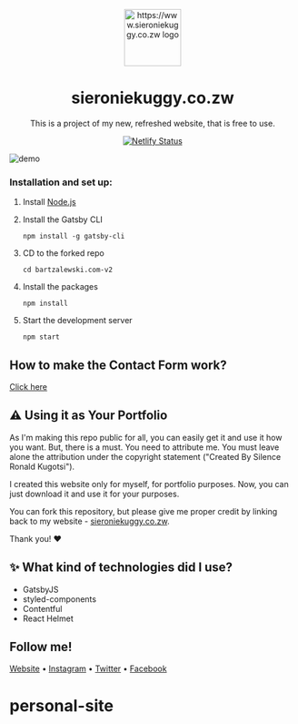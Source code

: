 <p align="center">
  <img src="https://github.com/sieroniekuggy/personal-site/blob/master/src/images/logo.png" width="100" alt="https://www.sieroniekuggy.co.zw logo" />
</p>

<h1 align="center">
  sieroniekuggy.co.zw
</h1>

<p align="center">
  This is a project of my new, refreshed website, that is free to use.
</p>

<p align="center">
  <a href="https://app.netlify.com/sites/eager-lichterman-b07f67/deploys" target="_blank">
    <img src="https://api.netlify.com/api/v1/badges/84b336d8-8c1f-484e-ad19-efabafc468f0/deploy-status" alt="Netlify Status" />
  </a>
</p>

![demo](https://github.com/sieroniekuggy/personal-site/blob/master/src/images/sie.png)

### Installation and set up:

1. Install [Node.js](https://nodejs.org)

2. Install the Gatsby CLI

   ```
   npm install -g gatsby-cli
   ```

3. CD to the forked repo

   ```
   cd bartzalewski.com-v2
   ```

4. Install the packages

   ```
   npm install
   ```
   
5. Start the development server

   ```
   npm start
   ```
   
## How to make the Contact Form work?

[Click here](https://github.com/sieroniekuggy/NodeJs-mail.git)

## ⚠️ Using it as Your Portfolio

As I'm making this repo public for all, you can easily get it and use it how you want. But, there is a must. You need to attribute me. You must leave alone the attribution under the copyright statement ("Created By Silence Ronald Kugotsi").

I created this website only for myself, for portfolio purposes. Now, you can just download it and use it for your purposes.


You can fork this repository, but please give me proper credit by linking back to my website - [sieroniekuggy.co.zw](https://www.sieroniekuggy.co.zw).

Thank you! ❤️

## ✨ What kind of technologies did I use?

- GatsbyJS
- styled-components
- Contentful
- React Helmet

## Follow me!

[Website](https://www.sieroniekuggy.co.zw) • [Instagram](https://www.instagram.com/sieroniekuggy) • [Twitter](https://www.twitter.com/sieroniekuggy) • [Facebook](https://www.facebook.com/sieroniekuggyofficial)
# personal-site
